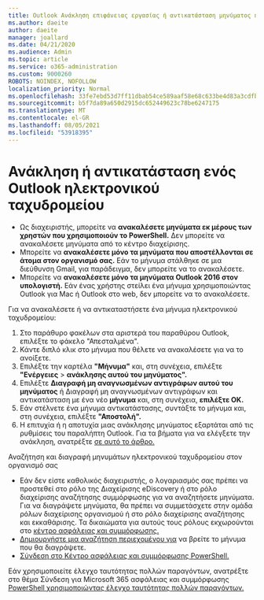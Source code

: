 ```yaml
---
title: Outlook Ανάκληση επιφάνειας εργασίας ή αντικατάσταση μηνύματος ηλεκτρονικού ταχυδρομείου
ms.author: daeite
author: daeite
manager: joallard
ms.date: 04/21/2020
ms.audience: Admin
ms.topic: article
ms.service: o365-administration
ms.custom: 9000260
ROBOTS: NOINDEX, NOFOLLOW
localization_priority: Normal
ms.openlocfilehash: 33fe7ebd53d7ff11dbab54ce589aaf58e68c633be4d83a3cdfb00edc7752430e
ms.sourcegitcommit: b5f7da89a650d2915dc652449623c78be6247175
ms.translationtype: MT
ms.contentlocale: el-GR
ms.lasthandoff: 08/05/2021
ms.locfileid: "53918395"
---
```

# <a name="recall-or-replace-an-outlook-email-message"></a>Ανάκληση ή αντικατάσταση ενός Outlook ηλεκτρονικού ταχυδρομείου

- Ως διαχειριστής, μπορείτε να **ανακαλέσετε μηνύματα εκ μέρους των χρηστών που χρησιμοποιούν το PowerShell.** Δεν μπορείτε να ανακαλέσετε μηνύματα από το κέντρο διαχείρισης.
- Μπορείτε να **ανακαλέσετε μόνο τα μηνύματα που αποστέλλονται σε άτομα στον οργανισμό σας.** Εάν το μήνυμα στάλθηκε σε μια διεύθυνση Gmail, για παράδειγμα, δεν μπορείτε να το ανακαλέσετε.
- Μπορείτε να **ανακαλέσετε μόνο τα μηνύματα Outlook 2016 στον υπολογιστή.** Εάν ένας χρήστης στείλει ένα μήνυμα χρησιμοποιώντας Outlook για Mac ή Outlook στο web, δεν μπορείτε να το ανακαλέσετε.

Για να ανακαλέσετε ή να αντικαταστήσετε ένα μήνυμα ηλεκτρονικού ταχυδρομείου:

1. Στο παράθυρο φακέλων στα αριστερά του παραθύρου Outlook, επιλέξτε το φάκελο "Απεσταλμένα".
1. Κάντε διπλό κλικ στο μήνυμα που θέλετε να ανακαλέσετε για να το ανοίξετε.
1. Επιλέξτε την καρτέλα **"Μήνυμα"** και, στη συνέχεια, επιλέξτε **"Ενέργειες**  >  **ανάκλησης αυτού του μηνύματος".**
1. Επιλέξτε **Διαγραφή μη αναγνωσμένων αντιγράφων αυτού του μηνύματος** ή Διαγραφή μη αναγνωσμένων αντιγράφων και αντικατάσταση με ένα νέο **μήνυμα** και, στη συνέχεια, **επιλέξτε OK.**
1. Εάν στέλνετε ένα μήνυμα αντικατάστασης, συντάξτε το μήνυμα και, στη συνέχεια, επιλέξτε **"Αποστολή".**
1. Η επιτυχία ή η αποτυχία μιας ανάκλησης μηνύματος εξαρτάται από τις ρυθμίσεις του παραλήπτη Outlook. Για τα βήματα για να ελέγξετε την ανάκληση, ανατρέξτε [σε αυτό το άρθρο.](https://support.office.com/article/35027f88-d655-4554-b4f8-6c0729a723a0)

Αναζήτηση και διαγραφή μηνυμάτων ηλεκτρονικού ταχυδρομείου στον οργανισμό σας

- Εάν δεν είστε καθολικός διαχειριστής, ο λογαριασμός σας πρέπει να προστεθεί στο ρόλο της Διαχείρισης eDiscovery ή στο ρόλο διαχείρισης αναζήτησης συμμόρφωσης για να αναζητήσετε μηνύματα. Για να διαγράψετε μηνύματα, θα πρέπει να συμμετάσχετε στην ομάδα ρόλων διαχείρισης οργανισμού ή στο ρόλο διαχείρισης αναζήτησης και εκκαθάρισης. Τα δικαιώματα για αυτούς τους ρόλους εκχωρούνται στο [κέντρο ασφάλειας και συμμόρφωσης.](https://go.microsoft.com/fwlink/?linkid=2083731)
- [Δημιουργήστε μια αναζήτηση περιεχομένου για](https://docs.microsoft.com/microsoft-365/compliance/content-search) να βρείτε το μήνυμα που θα διαγράψετε.
- [Σύνδεση στο Κέντρο ασφάλειας και συμμόρφωσης PowerShell.](https://docs.microsoft.com/powershell/exchange/office-365-scc/connect-to-scc-powershell/connect-to-scc-powershell?view=exchange-ps)

Εάν χρησιμοποιείτε έλεγχο ταυτότητας πολλών παραγόντων, ανατρέξτε στο θέμα Σύνδεση για Microsoft 365 ασφάλειας και συμμόρφωσης [PowerShell χρησιμοποιώντας έλεγχο ταυτότητας πολλών παραγόντων.](https://docs.microsoft.com/powershell/exchange/office-365-scc/connect-to-scc-powershell/mfa-connect-to-scc-powershell?view=exchange-ps)